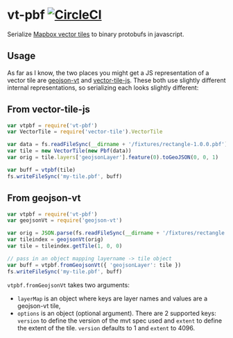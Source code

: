 # vt-pbf [![CircleCI](https://circleci.com/gh/mapbox/vt-pbf.svg?style=svg)](https://circleci.com/gh/mapbox/vt-pbf)

Serialize [Mapbox vector tiles](https://github.com/mapbox/vector-tile-spec) to binary protobufs in javascript.

## Usage

As far as I know, the two places you might get a JS representation of a vector
tile are [geojson-vt](https://github.com/mapbox/geojson-vt) and
[vector-tile-js](https://github.com/mapbox/vector-tile-js).  These both use
slightly different internal representations, so serializing each looks slightly
different:

## From vector-tile-js

```javascript
var vtpbf = require('vt-pbf')
var VectorTile = require('vector-tile').VectorTile

var data = fs.readFileSync(__dirname + '/fixtures/rectangle-1.0.0.pbf')
var tile = new VectorTile(new Pbf(data))
var orig = tile.layers['geojsonLayer'].feature(0).toGeoJSON(0, 0, 1)

var buff = vtpbf(tile)
fs.writeFileSync('my-tile.pbf', buff)
```

## From geojson-vt

```javascript
var vtpbf = require('vt-pbf')
var geojsonVt = require('geojson-vt')

var orig = JSON.parse(fs.readFileSync(__dirname + '/fixtures/rectangle.geojson'))
var tileindex = geojsonVt(orig)
var tile = tileindex.getTile(1, 0, 0)

// pass in an object mapping layername -> tile object
var buff = vtpbf.fromGeojsonVt({ 'geojsonLayer': tile })
fs.writeFileSync('my-tile.pbf', buff)
```

`vtpbf.fromGeojsonVt` takes two arguments:
- `layerMap` is an object where keys are layer names and values are a geojson-vt tile,
- `options` is an object (optional argument). There are 2 supported keys: `version` to define the version of the mvt spec used and `extent` to define the extent of the tile. `version` defaults to 1 and `extent` to 4096.

